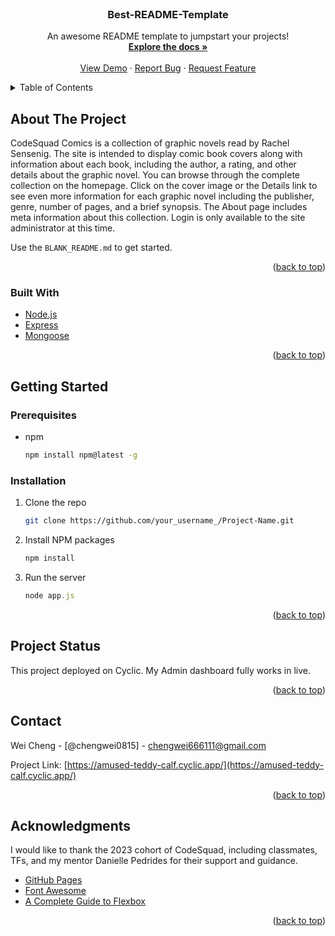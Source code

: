 <div id="top"></div>

<!-- PROJECT LOGO -->
<br />
<div align="center">

  <h3 align="center">Best-README-Template</h3>

  <p align="center">
    An awesome README template to jumpstart your projects!
    <br />
    <a href="https://github.com/othneildrew/Best-README-Template"><strong>Explore the docs »</strong></a>
    <br />
    <br />
    <a href="https://github.com/othneildrew/Best-README-Template">View Demo</a>
    ·
    <a href="https://github.com/othneildrew/Best-README-Template/issues">Report Bug</a>
    ·
    <a href="https://github.com/othneildrew/Best-README-Template/issues">Request Feature</a>
  </p>
</div>



<!-- TABLE OF CONTENTS -->
<details>
  <summary>Table of Contents</summary>
  <ol>
    <li>
      <a href="#about-the-project">About The Project</a>
      <ul>
        <li><a href="#built-with">Built With</a></li>
      </ul>
    </li>
    <li>
      <a href="#getting-started">Getting Started</a>
      <ul>
        <li><a href="#prerequisites">Prerequisites</a></li>
        <li><a href="#installation">Installation</a></li>
      </ul>
    </li>
    <li><a href="#usage">Usage</a></li>
    <li><a href="#contact">Contact</a></li>
    <li><a href="#acknowledgments">Acknowledgments</a></li>
  </ol>
</details>



<!-- ABOUT THE PROJECT -->
## About The Project

CodeSquad Comics is a collection of graphic novels read by Rachel Sensenig. The site is intended to display comic book covers along with information about each book, including the author, a rating, and other details about the graphic novel. You can browse through the complete collection on the homepage. Click on the cover image or the Details link to see even more information for each graphic novel including the publisher, genre, number of pages, and a brief synopsis. The About page includes meta information about this collection. Login is only available to the site administrator at this time.

Use the `BLANK_README.md` to get started.

<p align="right">(<a href="#top">back to top</a>)</p>



### Built With

* [Node.js](https://Node.org/)
* [Express](https://Express.io/)
* [Mongoose](https://Mongoose.dev/)


<p align="right">(<a href="#top">back to top</a>)</p>



<!-- GETTING STARTED -->
## Getting Started

### Prerequisites

* npm
  ```sh
  npm install npm@latest -g
  ```

### Installation


1. Clone the repo
   ```sh
   git clone https://github.com/your_username_/Project-Name.git
   ```
2. Install NPM packages
   ```sh
   npm install
   ```
3. Run the server
   ```js
   node app.js
   ```

<p align="right">(<a href="#top">back to top</a>)</p>



<!-- USAGE EXAMPLES -->
## Project Status

This project deployed on Cyclic. My Admin dashboard fully works in live.

<p align="right">(<a href="#top">back to top</a>)</p>



<!-- CONTACT -->
## Contact

Wei Cheng - [@chengwei0815] - chengwei666111@gmail.com

Project Link: [https://amused-teddy-calf.cyclic.app/](https://amused-teddy-calf.cyclic.app/)

<p align="right">(<a href="#top">back to top</a>)</p>



<!-- ACKNOWLEDGMENTS -->
## Acknowledgments

I would like to thank the 2023 cohort of CodeSquad, including classmates, TFs, and my mentor Danielle Pedrides for their support and guidance.


* [GitHub Pages](https://pages.github.com)
* [Font Awesome](https://fontawesome.com)
* [A Complete Guide to Flexbox]([https://css-tricks.com/snippets/css/a-guide-to-flexbox/])

<p align="right">(<a href="#top">back to top</a>)</p>
